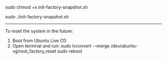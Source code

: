sudo chmod +x init-factory-snapshot.sh

sudo ./init-factory-snapshot.sh

---

To reset the system in the future:
1. Boot from Ubuntu Live CD
2. Open terminal and run:
   sudo lvconvert --merge /dev/ubuntu-vg/root_factory_reset
   sudo reboot
